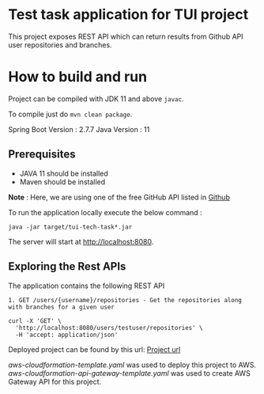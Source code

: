 # Test task application for TUI project

This project exposes REST API which can return results from Github API user repositories and branches.

# How to build and run

Project can be compiled with JDK 11 and above `javac`.

To compile just do `mvn clean package`.

Spring Boot Version : 2.7.7 Java Version : 11

## Prerequisites

* JAVA 11 should be installed
* Maven should be installed

**Note** : Here, we are using one of the free GitHub API listed in [Github](https://developer.github.com/v3)

To run the application locally execute the below command :

```
java -jar target/tui-tech-task*.jar
```

The server will start at <http://localhost:8080>.

## Exploring the Rest APIs

The application contains the following REST API

```
1. GET /users/{username}/repositories - Get the repositories along with branches for a given user
```

```
curl -X 'GET' \
  'http://localhost:8080/users/testuser/repositories' \
  -H 'accept: application/json'
```

Deployed project can be found by this url: [Project url](https://ifsa2wc7ca.execute-api.eu-central-1.amazonaws.com)

*aws-cloudformation-template.yaml* was used to deploy this project to AWS.
*aws-cloudformation-api-gateway-template.yaml* was used to create AWS Gateway API for this project.
